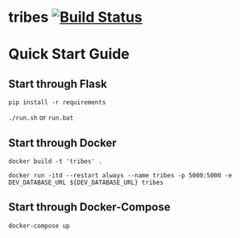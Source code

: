 # tribes [![Build Status](https://travis-ci.org/TribesWorld/tribes.svg?branch=develop)](https://travis-ci.org/TribesWorld/tribes)

# Quick Start Guide

## Start through Flask

`pip install -r requirements`

`./run.sh` or `run.bat`

## Start through Docker

`docker build -t 'tribes' .`

`docker run -itd --restart always --name tribes -p 5000:5000 -e DEV_DATABASE_URL ${DEV_DATABASE_URL} tribes`

## Start through Docker-Compose

`docker-compose up`